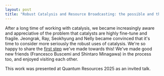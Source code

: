 ```yaml
---
layout: post
title: "Robust Catalysis and Resource Broadcasting: the possible and the impossible"
---
```


After a long time of working with catalysis, we became increasingly aware and appreciative of the problem that catalysts are highly fine-tune and fragile. Jeongrak, Ray, Seokhyung and Nelly became convinced that it's time to consider more seriously the robust uses of catalysis. We're so happy to share the [first step](https://arxiv.org/abs/2412.06900) we've made towards this! We've made good new friends (Francesco Buscemi and Shintaro Minagawa) in the process too, and enjoyed visiting each other.

This work was presented at Quantum Resources 2025 as an invited talk. 
